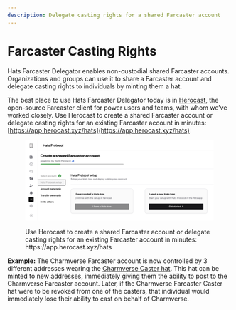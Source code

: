```yaml
---
description: Delegate casting rights for a shared Farcaster account
---
```


# Farcaster Casting Rights

Hats Farcaster Delegator enables non-custodial shared Farcaster accounts. Organizations and groups can use it to share a Farcaster account and delegate casting rights to individuals by minting them a hat.&#x20;

The best place to use Hats Farcaster Delegator today is in [Herocast](https://herocast.xyz), the open-source Farcaster client for power users and teams, with whom we’ve worked closely. Use Herocast to create a shared Farcaster account or delegate casting rights for an existing Farcaster account in minutes: [https://app.herocast.xyz/hats](https://app.herocast.xyz/hats)

<figure><img src="../../.gitbook/assets/Screenshot 2024-04-30 at 2.20.43 PM.png" alt=""><figcaption><p>Use Herocast to create a shared Farcaster account or delegate casting rights for an existing Farcaster account in minutes: https://app.herocast.xyz/hats</p></figcaption></figure>

**Example:** The Charmverse Farcaster account is now controlled by 3 different addresses wearing the [Charmverse Caster hat](https://app.hatsprotocol.xyz/trees/10/86?hatId=86.1.1.1). This hat can be minted to new addresses, immediately giving them the ability to post to the Charmverse Farcaster account. Later, if the Charmverse Farcaster Caster hat were to be revoked from one of the casters, that individual would immediately lose their ability to cast on behalf of Charmverse.
